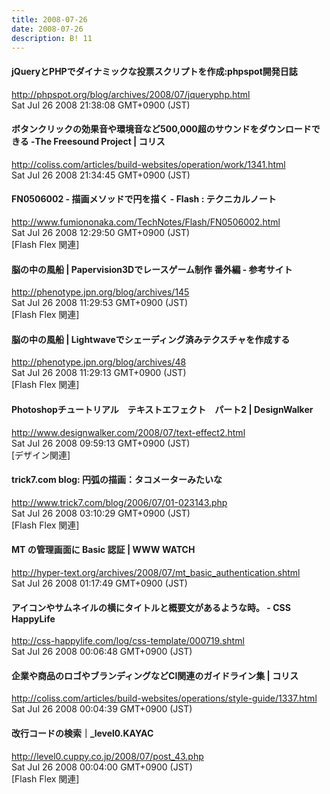 ```yaml
---
title: 2008-07-26
date: 2008-07-26
description: B! 11
---
```


#### jQueryとPHPでダイナミックな投票スクリプトを作成:phpspot開発日誌
http://phpspot.org/blog/archives/2008/07/jqueryphp.html<br>
Sat Jul 26 2008 21:38:08 GMT+0900 (JST)<br>


####   ボタンクリックの効果音や環境音など500,000超のサウンドをダウンロードできる -The Freesound Project | コリス
http://coliss.com/articles/build-websites/operation/work/1341.html<br>
Sat Jul 26 2008 21:34:45 GMT+0900 (JST)<br>


#### FN0506002 - 描画メソッドで円を描く - Flash : テクニカルノート
http://www.fumiononaka.com/TechNotes/Flash/FN0506002.html<br>
Sat Jul 26 2008 12:29:50 GMT+0900 (JST)<br>
[Flash Flex 関連]


#### 脳の中の風船 | Papervision3Dでレースゲーム制作 番外編 - 参考サイト
http://phenotype.jpn.org/blog/archives/145<br>
Sat Jul 26 2008 11:29:53 GMT+0900 (JST)<br>
[Flash Flex 関連]


#### 脳の中の風船 | Lightwaveでシェーディング済みテクスチャを作成する
http://phenotype.jpn.org/blog/archives/48<br>
Sat Jul 26 2008 11:29:13 GMT+0900 (JST)<br>
[Flash Flex 関連]


#### Photoshopチュートリアル　テキストエフェクト　パート2 | DesignWalker
http://www.designwalker.com/2008/07/text-effect2.html<br>
Sat Jul 26 2008 09:59:13 GMT+0900 (JST)<br>
[デザイン関連]


#### trick7.com blog: 円弧の描画：タコメーターみたいな
http://www.trick7.com/blog/2006/07/01-023143.php<br>
Sat Jul 26 2008 03:10:29 GMT+0900 (JST)<br>
[Flash Flex 関連]


#### MT の管理画面に Basic 認証 | WWW WATCH
http://hyper-text.org/archives/2008/07/mt_basic_authentication.shtml<br>
Sat Jul 26 2008 01:17:49 GMT+0900 (JST)<br>


#### アイコンやサムネイルの横にタイトルと概要文があるような時。 - CSS HappyLife
http://css-happylife.com/log/css-template/000719.shtml<br>
Sat Jul 26 2008 00:06:48 GMT+0900 (JST)<br>


####   企業や商品のロゴやブランディングなどCI関連のガイドライン集 | コリス
http://coliss.com/articles/build-websites/operations/style-guide/1337.html<br>
Sat Jul 26 2008 00:04:39 GMT+0900 (JST)<br>


#### 改行コードの検索｜_level0.KAYAC
http://level0.cuppy.co.jp/2008/07/post_43.php<br>
Sat Jul 26 2008 00:04:00 GMT+0900 (JST)<br>
[Flash Flex 関連]


